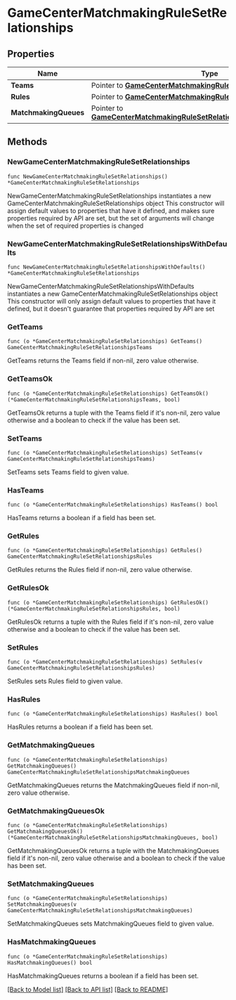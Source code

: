 # GameCenterMatchmakingRuleSetRelationships

## Properties

Name | Type | Description | Notes
------------ | ------------- | ------------- | -------------
**Teams** | Pointer to [**GameCenterMatchmakingRuleSetRelationshipsTeams**](GameCenterMatchmakingRuleSetRelationshipsTeams.md) |  | [optional] 
**Rules** | Pointer to [**GameCenterMatchmakingRuleSetRelationshipsRules**](GameCenterMatchmakingRuleSetRelationshipsRules.md) |  | [optional] 
**MatchmakingQueues** | Pointer to [**GameCenterMatchmakingRuleSetRelationshipsMatchmakingQueues**](GameCenterMatchmakingRuleSetRelationshipsMatchmakingQueues.md) |  | [optional] 

## Methods

### NewGameCenterMatchmakingRuleSetRelationships

`func NewGameCenterMatchmakingRuleSetRelationships() *GameCenterMatchmakingRuleSetRelationships`

NewGameCenterMatchmakingRuleSetRelationships instantiates a new GameCenterMatchmakingRuleSetRelationships object
This constructor will assign default values to properties that have it defined,
and makes sure properties required by API are set, but the set of arguments
will change when the set of required properties is changed

### NewGameCenterMatchmakingRuleSetRelationshipsWithDefaults

`func NewGameCenterMatchmakingRuleSetRelationshipsWithDefaults() *GameCenterMatchmakingRuleSetRelationships`

NewGameCenterMatchmakingRuleSetRelationshipsWithDefaults instantiates a new GameCenterMatchmakingRuleSetRelationships object
This constructor will only assign default values to properties that have it defined,
but it doesn't guarantee that properties required by API are set

### GetTeams

`func (o *GameCenterMatchmakingRuleSetRelationships) GetTeams() GameCenterMatchmakingRuleSetRelationshipsTeams`

GetTeams returns the Teams field if non-nil, zero value otherwise.

### GetTeamsOk

`func (o *GameCenterMatchmakingRuleSetRelationships) GetTeamsOk() (*GameCenterMatchmakingRuleSetRelationshipsTeams, bool)`

GetTeamsOk returns a tuple with the Teams field if it's non-nil, zero value otherwise
and a boolean to check if the value has been set.

### SetTeams

`func (o *GameCenterMatchmakingRuleSetRelationships) SetTeams(v GameCenterMatchmakingRuleSetRelationshipsTeams)`

SetTeams sets Teams field to given value.

### HasTeams

`func (o *GameCenterMatchmakingRuleSetRelationships) HasTeams() bool`

HasTeams returns a boolean if a field has been set.

### GetRules

`func (o *GameCenterMatchmakingRuleSetRelationships) GetRules() GameCenterMatchmakingRuleSetRelationshipsRules`

GetRules returns the Rules field if non-nil, zero value otherwise.

### GetRulesOk

`func (o *GameCenterMatchmakingRuleSetRelationships) GetRulesOk() (*GameCenterMatchmakingRuleSetRelationshipsRules, bool)`

GetRulesOk returns a tuple with the Rules field if it's non-nil, zero value otherwise
and a boolean to check if the value has been set.

### SetRules

`func (o *GameCenterMatchmakingRuleSetRelationships) SetRules(v GameCenterMatchmakingRuleSetRelationshipsRules)`

SetRules sets Rules field to given value.

### HasRules

`func (o *GameCenterMatchmakingRuleSetRelationships) HasRules() bool`

HasRules returns a boolean if a field has been set.

### GetMatchmakingQueues

`func (o *GameCenterMatchmakingRuleSetRelationships) GetMatchmakingQueues() GameCenterMatchmakingRuleSetRelationshipsMatchmakingQueues`

GetMatchmakingQueues returns the MatchmakingQueues field if non-nil, zero value otherwise.

### GetMatchmakingQueuesOk

`func (o *GameCenterMatchmakingRuleSetRelationships) GetMatchmakingQueuesOk() (*GameCenterMatchmakingRuleSetRelationshipsMatchmakingQueues, bool)`

GetMatchmakingQueuesOk returns a tuple with the MatchmakingQueues field if it's non-nil, zero value otherwise
and a boolean to check if the value has been set.

### SetMatchmakingQueues

`func (o *GameCenterMatchmakingRuleSetRelationships) SetMatchmakingQueues(v GameCenterMatchmakingRuleSetRelationshipsMatchmakingQueues)`

SetMatchmakingQueues sets MatchmakingQueues field to given value.

### HasMatchmakingQueues

`func (o *GameCenterMatchmakingRuleSetRelationships) HasMatchmakingQueues() bool`

HasMatchmakingQueues returns a boolean if a field has been set.


[[Back to Model list]](../README.md#documentation-for-models) [[Back to API list]](../README.md#documentation-for-api-endpoints) [[Back to README]](../README.md)


